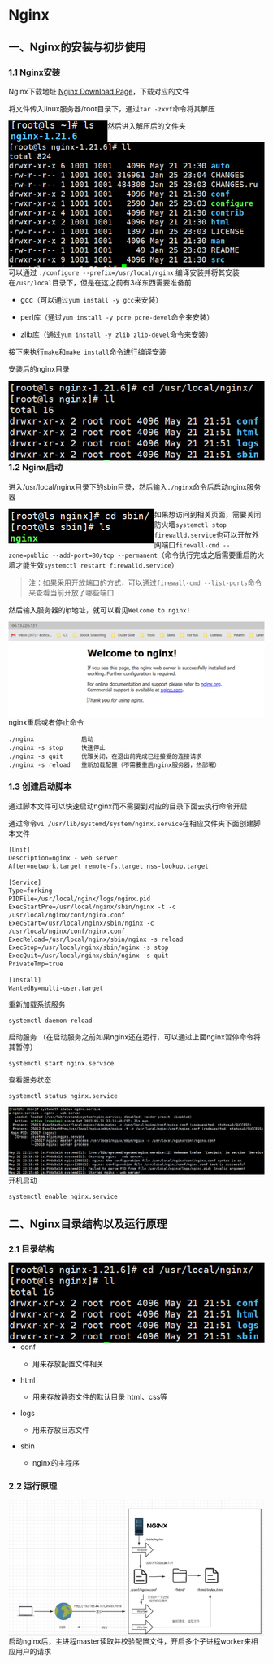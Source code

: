 # Nginx



## 一、Nginx的安装与初步使用

### 1.1 Nginx安装

Nginx下载地址 [Nginx Download Page](http://nginx.org/en/download.html)，下载对应的文件

将文件传入linux服务器/root目录下，通过`tar -zxvf`命令将其解压

<img src="../../assets/nginx解压后文件-16531404571032.png" align="left">

然后进入解压后的文件夹

<img src="images/nginx文件夹内文件.png" align="left">



可以通过 `./configure --prefix=/usr/local/nginx` 编译安装并将其安装在`/usr/local`目录下，但是在这之前有3样东西需要准备前

+ gcc（可以通过`yum install -y gcc`来安装）

+ perl库（通过`yum install -y pcre pcre-devel`命令来安装）

+ zlib库（通过`yum install -y zlib zlib-devel`命令来安装）

接下来执行`make`和`make install`命令进行编译安装

安装后的nginx目录

<img src="images/编译安装后nginx目录.png" align="left">



### 1.2 Nginx启动

进入/usr/local/nginx目录下的sbin目录，然后输入`./nginx`命令后启动nginx服务器

<img src="./images/nginx下的sbin目录.png" align="left">

如果想访问到相关页面，需要关闭防火墙`systemctl stop firewalld.service`也可以开放外网端口`firewall-cmd --zone=public --add-port=80/tcp --permanent`（命令执行完成之后需要重启防火墙才能生效`systemctl restart firewalld.service`）

>注：如果采用开放端口的方式，可以通过`firewall-cmd --list-ports`命令来查看当前开放了哪些端口

然后输入服务器的ip地址，就可以看见`Welcome to nginx!`

<img src="images/nginx主页.png" align="left">

nginx重启或者停止命令

```shell
./nginx 			启动
./nginx -s stop 	快速停止
./nginx -s quit 	优雅关闭，在退出前完成已经接受的连接请求
./nginx -s reload 	重新加载配置（不需要重启nginx服务器，热部署）
```



### 1.3 创建启动脚本

通过脚本文件可以快速启动nginx而不需要到对应的目录下面去执行命令开启

通过命令`vi /usr/lib/systemd/system/nginx.service`在相应文件夹下面创建脚本文件

```shell
[Unit]
Description=nginx - web server
After=network.target remote-fs.target nss-lookup.target

[Service]
Type=forking
PIDFile=/usr/local/nginx/logs/nginx.pid
ExecStartPre=/usr/local/nginx/sbin/nginx -t -c /usr/local/nginx/conf/nginx.conf
ExecStart=/usr/local/nginx/sbin/nginx -c /usr/local/nginx/conf/nginx.conf
ExecReload=/usr/local/nginx/sbin/nginx -s reload
ExecStop=/usr/local/nginx/sbin/nginx -s stop
ExecQuit=/usr/local/nginx/sbin/nginx -s quit
PrivateTmp=true

[Install]
WantedBy=multi-user.target
```

重新加载系统服务

```
systemctl daemon-reload
```

启动服务 （在启动服务之前如果nginx还在运行，可以通过上面nginx暂停命令将其暂停）

```shell
systemctl start nginx.service
```



查看服务状态

```shell
systemctl status nginx.service
```

<img src="images/nginx服务状态.png" align="left">



 开机启动 

```shell
systemctl enable nginx.service
```



## 二、Nginx目录结构以及运行原理

### 2.1 目录结构

<img src="images/编译安装后nginx目录.png" align="left">

+ conf 
  + 用来存放配置文件相关 
+ html 
  + 用来存放静态文件的默认目录 html、css等 
+ logs
  + 用来存放日志文件

+ sbin 
  + nginx的主程序



### 2.2 运行原理

<img src="images/nginx运行原理.png" align="left">

启动nginx后，主进程master读取并校验配置文件，开启多个子进程worker来相应用户的请求